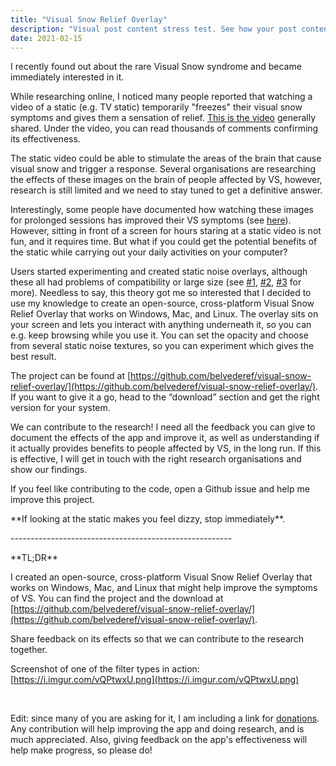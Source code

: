```yaml
---
title: "Visual Snow Relief Overlay"
description: "Visual post content stress test. See how your post content is being styled with Tailwind CSS."
date: 2021-02-15
---
```


I recently found out about the rare Visual Snow syndrome and became immediately interested in it.

While researching online, I noticed many people reported that watching a video of a static (e.g. TV static) temporarily "freezes" their visual snow symptoms and gives them a sensation of relief. [This is the video](https://www.youtube.com/watch?v=800f9UNiF4Y) generally shared. Under the video, you can read thousands of comments confirming its effectiveness.

The static video could be able to stimulate the areas of the brain that cause visual snow and trigger a response. Several organisations are researching the effects of these images on the brain of people affected by VS, however, research is still limited and we need to stay tuned to get a definitive answer.

Interestingly, some people have documented how watching these images for prolonged sessions has improved their VS symptoms (see [here](https://mvertigo.org/t/how-i-cured-my-palinopsia/15781)). However, sitting in front of a screen for hours staring at a static video is not fun, and it requires time. But what if you could get the potential benefits of the static while carrying out your daily activities on your computer?

Users started experimenting and created static noise overlays, although these all had problems of compatibility or large size (see [\#1](https://www.reddit.com/r/visualsnow/comments/jlwpae/working_on_a_program_that_overlays_your_screen/), [\#2](https://www.reddit.com/r/visualsnow/comments/jzgjs0/improved_foss_visual_snow_screen_overlay_for_vs/), [\#3](https://www.reddit.com/r/ItalyInformatica/comments/jrprun/fare_due_soldi_e_aiutare_chi_soffre_di_visualsnow/) for more). Needless to say, this theory got me so interested that I decided to use my knowledge to create an open-source, cross-platform Visual Snow Relief Overlay that works on Windows, Mac, and Linux. The overlay sits on your screen and lets you interact with anything underneath it, so you can e.g. keep browsing while you use it. You can set the opacity and choose from several static noise textures, so you can experiment which gives the best result.

The project can be found at [https://github.com/belvederef/visual-snow-relief-overlay/](https://github.com/belvederef/visual-snow-relief-overlay/). If you want to give it a go, head to the “download” section and get the right version for your system.

We can contribute to the research! I need all the feedback you can give to document the effects of the app and improve it, as well as understanding if it actually provides benefits to people affected by VS, in the long run. If this is effective, I will get in touch with the right research organisations and show our findings.

If you feel like contributing to the code, open a Github issue and help me improve this project.

\*\*If looking at the static makes you feel dizzy, stop immediately\*\*.

\-------------------------------------------------------

\*\*TL;DR\*\*

I created an open-source, cross-platform Visual Snow Relief Overlay that works on Windows, Mac, and Linux that might help improve the symptoms of VS. You can find the project and the download at [https://github.com/belvederef/visual-snow-relief-overlay/](https://github.com/belvederef/visual-snow-relief-overlay/).

Share feedback on its effects so that we can contribute to the research together.

Screenshot of one of the filter types in action: [https://i.imgur.com/vQPtwxU.png](https://i.imgur.com/vQPtwxU.png)

&#x200B;

Edit: since many of you are asking for it, I am including a link for [donations](https://ko-fi.com/belvederef). Any contribution will help improving the app and doing research, and is much appreciated. Also, giving feedback on the app's effectiveness will help make progress, so please do!

